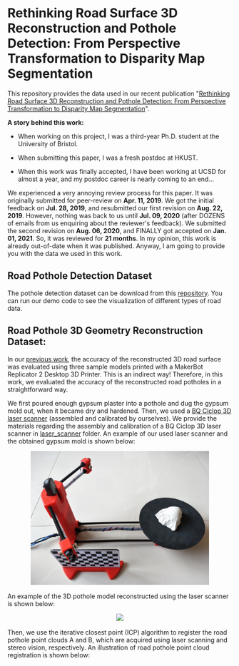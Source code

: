 # Rethinking Road Surface 3D Reconstruction and Pothole Detection: From Perspective Transformation to Disparity Map Segmentation

This repository provides the data used in our recent publication "[Rethinking Road Surface 3D Reconstruction and Pothole Detection: From Perspective Transformation to Disparity Map Segmentation](https://arxiv.org/pdf/2012.10802.pdf)". 

**A story behind this work:**

- When working on this project, I was a third-year Ph.D. student at the University of Bristol. 

- When submitting this paper, I was a fresh postdoc at HKUST. 

- When this work was finally accepted, I have been working at UCSD for almost a year, and my postdoc career is nearly coming to an end...

We experienced a very annoying review process for this paper. It was originally submitted for peer-review on **Apr. 11, 2019**. We got the initial feedback on **Jul. 28, 2019**, and resubmitted our first revision on **Aug. 22, 2019**. However, nothing was back to us until **Jul. 09, 2020** (after DOZENS of emails from us enquiring about the reviewer's feedback). We submitted the second revision on **Aug. 06, 2020**, and FINALLY got accepted on **Jan. 01, 2021**. So, it was reviewed for **21 months**. In my opinion, this work is already out-of-date when it was published. Anyway, I am going to provide you with the data we used in this work. 

## Road Pothole Detection Dataset

The pothole detection dataset can be download from this [repository](https://github.com/ruirangerfan/stereo_pothole_datasets). You can run our demo code to see the visualization of different types of road data. 

## Road Pothole 3D Geometry Reconstruction Dataset: 

In our [previous work](https://www.ruirangerfan.com/pdf/tip2018_fan.pdf), the accuracy of the reconstructed 3D road surface was evaluated using three sample models printed with a MakerBot Replicator 2 Desktop 3D Printer. This is an indirect way! Therefore, in this work, we evaluated the accuracy of the reconstructed road potholes in a straightforward way. 

We first poured enough gypsum plaster into a pothole and dug the gypsum mold out, when it became dry and hardened. Then, we used a [BQ Ciclop 3D laser scanner](https://www.amazon.com/Ciclop-Scanner-Kit-Advanced-Laser/dp/B014G8GMEO) (assembled and calibrated by ourselves). We provide the materials regarding the assembly and calibration of a BQ Ciclop 3D laser scanner in [laser_scanner](./laser_scanner) folder. An example of our used laser scanner and the obtained gypsum mold is shown below:
<p align="center">
<img src='./figs/laser_scanner.jpg' width=400px>
</p>
An example of the 3D pothole model reconstructed using the laser scanner is shown below:
<p align="center">
<img src='./figs/3d_model.gif' width=500px>
</p>
Then, we use the iterative closest point (ICP) algorithm to register the road pothole point clouds A and B, which are acquired using laser scanning and stereo vision, respectively. An illustration of road pothole point cloud registration is shown below:

